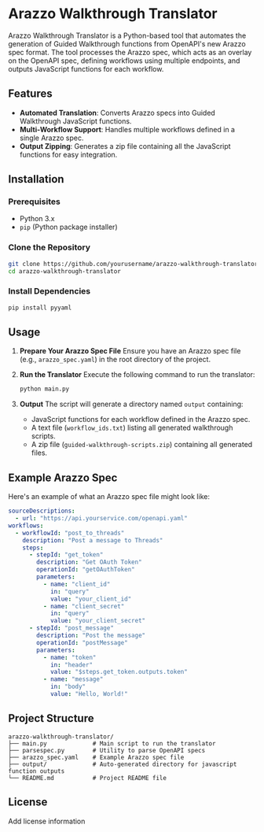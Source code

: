 # Arazzo Walkthrough Translator

Arazzo Walkthrough Translator is a Python-based tool that automates the generation of Guided Walkthrough functions from OpenAPI's new Arazzo spec format. The tool processes the Arazzo spec, which acts as an overlay on the OpenAPI spec, defining workflows using multiple endpoints, and outputs JavaScript functions for each workflow.

## Features
- **Automated Translation**: Converts Arazzo specs into Guided Walkthrough JavaScript functions.
- **Multi-Workflow Support**: Handles multiple workflows defined in a single Arazzo spec.
- **Output Zipping**: Generates a zip file containing all the JavaScript functions for easy integration.

## Installation

### Prerequisites
- Python 3.x
- `pip` (Python package installer)

### Clone the Repository
```sh
git clone https://github.com/yourusername/arazzo-walkthrough-translator.git
cd arazzo-walkthrough-translator
```

### Install Dependencies
```sh
pip install pyyaml
```

## Usage

1. **Prepare Your Arazzo Spec File**
   Ensure you have an Arazzo spec file (e.g., `arazzo_spec.yaml`) in the root directory of the project.

2. **Run the Translator**
   Execute the following command to run the translator:
   ```sh
   python main.py
   ```

3. **Output**
   The script will generate a directory named `output` containing:
   - JavaScript functions for each workflow defined in the Arazzo spec.
   - A text file (`workflow_ids.txt`) listing all generated walkthrough scripts.
   - A zip file (`guided-walkthrough-scripts.zip`) containing all generated files.

## Example Arazzo Spec
Here's an example of what an Arazzo spec file might look like:

```yaml
sourceDescriptions:
  - url: "https://api.yourservice.com/openapi.yaml"
workflows:
  - workflowId: "post_to_threads"
    description: "Post a message to Threads"
    steps:
      - stepId: "get_token"
        description: "Get OAuth Token"
        operationId: "getOAuthToken"
        parameters:
          - name: "client_id"
            in: "query"
            value: "your_client_id"
          - name: "client_secret"
            in: "query"
            value: "your_client_secret"
      - stepId: "post_message"
        description: "Post the message"
        operationId: "postMessage"
        parameters:
          - name: "token"
            in: "header"
            value: "$steps.get_token.outputs.token"
          - name: "message"
            in: "body"
            value: "Hello, World!"
```

## Project Structure

```
arazzo-walkthrough-translator/
├── main.py             # Main script to run the translator
├── parsespec.py        # Utility to parse OpenAPI specs
├── arazzo_spec.yaml    # Example Arazzo spec file
├── output/             # Auto-generated directory for javascript function outputs
└── README.md           # Project README file
```

## License

Add license information

